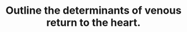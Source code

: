 ---
title: "Outline the determinants of venous return to the heart."
entityType: SAQ
exam: PEX
college: CICM
year: 2018
sitting: B
question: 06
passRate: 31
EC_expectedDomains:
- "Answers should have included a description of the need for a pressure gradient for flow and a discussion on right atrial pressure, mean systemic filling pressure and resistance to blood flow. The discussion of each of these factors included definitions, normal values, factors affecting them and the direction of change on venous return."
EC_extraCredit:
- "Diagrams were not essential, but their use assisted some candidates in explaining the effects of RAP on venous return."
---
